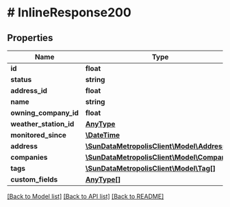 # # InlineResponse200

## Properties

Name | Type | Description | Notes
------------ | ------------- | ------------- | -------------
**id** | **float** |  | 
**status** | **string** |  | 
**address_id** | **float** |  | 
**name** | **string** |  | 
**owning_company_id** | **float** |  | 
**weather_station_id** | [**AnyType**](.md) |  | [optional] 
**monitored_since** | [**\DateTime**](\DateTime.md) |  | 
**address** | [**\SunDataMetropolisClient\Model\Address**](Address.md) |  | 
**companies** | [**\SunDataMetropolisClient\Model\Company[]**](Company.md) |  | 
**tags** | [**\SunDataMetropolisClient\Model\Tag[]**](Tag.md) |  | 
**custom_fields** | [**AnyType[]**](AnyType.md) |  | 

[[Back to Model list]](../../README.md#documentation-for-models) [[Back to API list]](../../README.md#documentation-for-api-endpoints) [[Back to README]](../../README.md)


